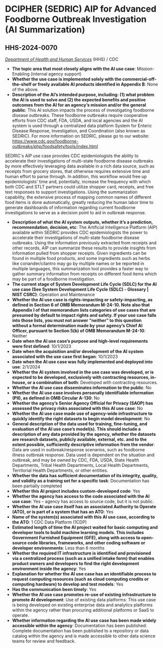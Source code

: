# DCIPHER (SEDRIC) AIP for Advanced Foodborne Outbreak Investigation (AI Summarization)
## HHS-2024-0070
_[Department of Health and Human Services](<../3_agency/Department of Health and Human Services.md>)_ (HHS) / CDC


+ **The topic area that most closely aligns with the AI use case**: Mission-Enabling (internal agency support)
+ **Whether the use case is implemented solely with the commercial-off-the-shelf or freely available AI products identified in Appendix B**: None of the above.
+ **Description of the AI’s intended purpose, including: (1) what problem the AI is used to solve and (2) the expected benefits and positive outcomes from the AI for an agency’s mission and/or the general public**: This AI solution impacts the process of investigating foodborne disease outbreaks. These foodborne outbreaks require cooperative efforts from CDC staff, FDA, USDA, and local agencies and the AI system is used through a centralized data platform System for Enteric Disease Response, Investigation, and Coordination (also known as SEDRIC). For more information on SEDRIC, please go to our website: https://www.cdc.gov/foodborne-outbreaks/php/foodsafety/tools/index.html

SEDRIC's AIP use case provides CDC epidemiologists the ability to accelerate their investigations of multi-state foodborne disease outbreaks by more effectively leveraging data available in a rich data source, such as receipts from grocery stores, that otherwise requires extensive time and human effort to parse through. In addition, this workflow would free up epidemiologists' time and, potentially, increase the frequency with which both CDC and STLT partners could utilize shopper card, receipts, and free text responses to support investigations. Using the summarization capability, the extensive process of mapping common names of different food items is done automatically, greatly reducing the human labor time to generate dashboards of information regarding current foodborne investigations to serve as a decision point to aid in outbreak response.
+ **Description of what the AI system outputs, whether it’s a prediction, recommendation, decision, etc**: The Artificial Intelligence Platform (AIP) available within SEDRIC provides CDC epidemiologists the power to accelerate their investigations of multi-state foodborne disease outbreaks. Using the information previously extracted from receipts and other records, AIP can summarize these results to provide insights from information pulled from shopper receipts. Given ingredients can be found in multiple food products, and some ingredients such as herbs like coriander/cilantro may go by multiple names or be reported in multiple languages, this summarization tool provides a faster way to gather summary information from receipts on different food items which may be part of a foodborne investigation.
+ **The current stage of System Development Life Cycle (SDLC) for the AI use case (See System Development Life Cycle (SDLC) - Glossary | NIST CSRC)**: Operation and Maintenance
+ **Whether the AI use case is rights-impacting or safety-impacting, as defined in Section 6 of OMB Memorandum M-24-10. Note also that Appendix I of that memorandum lists categories of use cases that are presumed by default to impact rights and safety. If your use case falls into those lists, you must not answer “neither” to this question without a formal determination made by your agency’s Chief AI Officer, pursuant to Section 5(b) of OMB Memorandum M-24-10**: Neither
+ **Date when the AI use case’s purpose and high-level requirements were first defined**: 10/1/2023
+ **Date when the acquisition and/or development of the AI system associated with the use case first began**: 10/1/2023
+ **Date when the AI use case was fully implemented and deployed into use**: 2/1/2024
+ **Whether the AI system involved in the use case was developed, or is expected to be developed, exclusively with contracting resources, in-house, or a combination of both**: Developed with contracting resources.
+ **Whether the AI use case disseminates information to the public**: No
+ **Whether the AI use case involves personally identifiable information (PII), as defined in OMB Circular A-130**: No
+ **Whether the agency’s Senior Agency Official for Privacy (SAOP) has assessed the privacy risks associated with this AI use case**: No
+ **Whether the AI use case made use of agency-wide infrastructure to quickly identify the right datasets to begin model development**: No
+ **General description of the data used for training, fine-tuning, and evaluation of the AI use case’s model(s). This should include a description of any data provided by the agency, whether the datasets are research datasets, publicly available, external, etc. and to the extent possible, sufficiently descriptive information from the vendor**: Data are used in outbreak/response scenarios, such as foodborne illness outbreak response. Data used is dependent on the situation and outbreak, and may be owned by CDC, FDA, USDA, State Health Departments, Tribal Health Departments, Local Health Departments, Territorial Health Departments, or other entities.
+ **Whether the data has sufficient documentation of its integrity, quality, and validity as a training set for a specific task**: Documentation has been partially completed
+ **Whether this AI project includes custom-developed code**: Yes
+ **Whether the agency has access to the code associated with the AI use case**: Yes – agency has access to source code, but it is not public.
+ **Whether the AI use case itself has an associated Authority to Operate (ATO), or is part of a system that has an ATO**: Yes
+ **Name of the system(s) associated with this AI use case, according to the ATO**: 1 CDC Data Platform (1CDP)
+ **Estimated length of time the AI project waited for basic computing and developer tools to build machine learning models. This includes Government Furnished Equipment (GFE), along with access to open-source code libraries, frameworks, and other coding software or developer environments**: Less than 6 months
+ **Whether the required IT infrastructure is identified and provisioned via a centralized process (such as a unified intake form) that enables product owners and developers to find the right development environment inside the agency**: Yes
+ **Explanation for whether the AI use case has an identifiable process to request computing resources (such as cloud computing credits or computing hardware) to develop and test models**: Yes
+ **Has the communication been timely**: Yes
+ **Whether the AI use case promotes re-use of existing infrastructure to promote AI development**: Use of existing data platforms: This use case is being developed on existing enterprise data and analytics platforms within the agency rather than procuring additional platforms or SaaS to operate.
+ **Whether information regarding the AI use case has been made widely accessible within the agency**: Documentation has been published: Complete documentation has been published to a repository or data catalog within the agency and is made accessible to other data science teams for review and feedback.